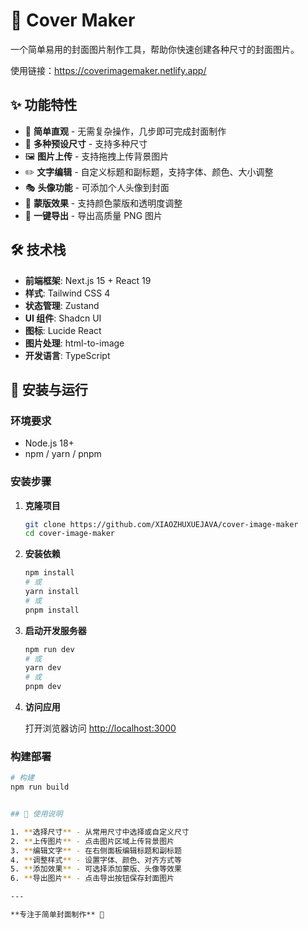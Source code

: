 # 📸 Cover Maker

一个简单易用的封面图片制作工具，帮助你快速创建各种尺寸的封面图片。

使用链接：https://coverimagemaker.netlify.app/

## ✨ 功能特性

- 🎨 **简单直观** - 无需复杂操作，几步即可完成封面制作
- 📐 **多种预设尺寸** - 支持多种尺寸
- 🖼️ **图片上传** - 支持拖拽上传背景图片
- ✏️ **文字编辑** - 自定义标题和副标题，支持字体、颜色、大小调整
- 🎭 **头像功能** - 可添加个人头像到封面
- 🌈 **蒙版效果** - 支持颜色蒙版和透明度调整
- 💾 **一键导出** - 导出高质量 PNG 图片

## 🛠️ 技术栈

- **前端框架**: Next.js 15 + React 19
- **样式**: Tailwind CSS 4
- **状态管理**: Zustand
- **UI 组件**: Shadcn UI
- **图标**: Lucide React
- **图片处理**: html-to-image
- **开发语言**: TypeScript

## 🚀 安装与运行

### 环境要求

- Node.js 18+
- npm / yarn / pnpm

### 安装步骤

1. **克隆项目**

   ```bash
   git clone https://github.com/XIAOZHUXUEJAVA/cover-image-maker
   cd cover-image-maker
   ```

2. **安装依赖**

   ```bash
   npm install
   # 或
   yarn install
   # 或
   pnpm install
   ```

3. **启动开发服务器**

   ```bash
   npm run dev
   # 或
   yarn dev
   # 或
   pnpm dev
   ```

4. **访问应用**

   打开浏览器访问 [http://localhost:3000](http://localhost:3000)

### 构建部署

```bash
# 构建
npm run build


## 📝 使用说明

1. **选择尺寸** - 从常用尺寸中选择或自定义尺寸
2. **上传图片** - 点击图片区域上传背景图片
3. **编辑文字** - 在右侧面板编辑标题和副标题
4. **调整样式** - 设置字体、颜色、对齐方式等
5. **添加效果** - 可选择添加蒙版、头像等效果
6. **导出图片** - 点击导出按钮保存封面图片

---

**专注于简单封面制作** 🎯

